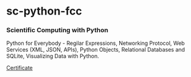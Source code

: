 # sc-python-fcc
### Scientific Computing with Python

Python for Everybody - Regilar Expressions, Networking Protocol, Web Services (XML, JSON, APIs), Python Objects, Relational Databases and SQLite, Visualizing Data with Python.

[Certificate](https://github.com/douglasbarcellos/sc-python-fcc/tree/main/certificate)